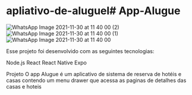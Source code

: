 # apliativo-de-aluguel# App-Alugue
![WhatsApp Image 2021-11-30 at 11 40 00 (2)](https://user-images.githubusercontent.com/94018817/144067871-9f3c052c-f288-46a2-8444-56c11c6aa5f3.jpeg)
![WhatsApp Image 2021-11-30 at 11 40 00 (1)](https://user-images.githubusercontent.com/94018817/144067878-f05e5cce-66c5-4854-a112-2f756a395194.jpeg)
![WhatsApp Image 2021-11-30 at 11 40 00](https://user-images.githubusercontent.com/94018817/144067880-9bf0d5ca-0b87-4c8d-a424-a140059dddd0.jpeg)

Esse projeto foi desenvolvido com as seguintes tecnologias:

Node.js
React
React Native
Expo

Projeto
O app Alugue é um aplicativo de sistema de reserva de hotéis e casas contendo um menu drawer que acessa as paginas de detalhes das casas e hoteis
